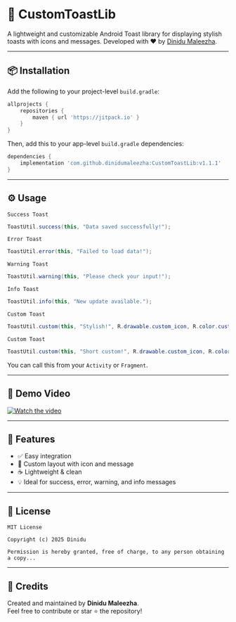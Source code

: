 # 🍞 CustomToastLib

A lightweight and customizable Android Toast library for displaying stylish toasts with icons and messages. Developed with ❤️ by [Dinidu Maleezha](https://github.com/dinidumaleezha).

---

## 📦 Installation

Add the following to your project-level `build.gradle`:

```gradle
allprojects {
    repositories {
        maven { url 'https://jitpack.io' }
    }
}
```

Then, add this to your app-level `build.gradle` dependencies:

```gradle
dependencies {
    implementation 'com.github.dinidumaleezha:CustomToastLib:v1.1.1'
}
```

---

## ⚙️ Usage

`Success Toast`
```java
ToastUtil.success(this, "Data saved successfully!");
```
`Error Toast`
```java
ToastUtil.error(this, "Failed to load data!");
```
`Warning Toast`
```java
ToastUtil.warning(this, "Please check your input!");
```
`Info Toast`
```java
ToastUtil.info(this, "New update available.");
```
`Custom Toast`
```java
ToastUtil.custom(this, "Stylish!", R.drawable.custom_icon, R.color.customColor);
```
`Custom Toast`
```java
ToastUtil.custom(this, "Short custom!", R.drawable.custom_icon, R.color.customColor, Toast.LENGTH_SHORT);
```

You can call this from your `Activity` or `Fragment`.

---

## 🎥 Demo Video
[![Watch the video](https://github.com/dinidumaleezha/CustomToastLib/raw/main/assets/img.png)](https://github.com/dinidumaleezha/CustomToastLib/raw/main/assets/video.mp4)

---

## 📁 Features

- ✅ Easy integration
- 🎨 Custom layout with icon and message
- ☕ Lightweight & clean
- 💡 Ideal for success, error, warning, and info messages

---

## 📄 License

```
MIT License

Copyright (c) 2025 Dinidu

Permission is hereby granted, free of charge, to any person obtaining a copy...
```

---

## 🙌 Credits

Created and maintained by **Dinidu Maleezha**.  
Feel free to contribute or star ⭐ the repository!
